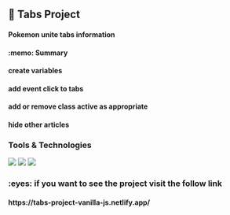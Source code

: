 <h2>
  🚀 Tabs Project 
</h2> 
<h4>  Pokemon unite tabs information </h4>

<h4></h4>
<h4> :memo: Summary</h4>
<h4>create variables</h4>
<h4>add event click to tabs</h4>
<h4>add or remove class active as appropriate </h4>
<h4>hide other articles</h4>

<h3>Tools & Technologies</h3>
<p>
  <img src="https://img.shields.io/badge/HTML5-E34F26?style=for-the-badge&logo=html5&logoColor=white">
  <img src="https://img.shields.io/badge/CSS3-1572B6?style=for-the-badge&logo=css3&logoColor=white">
  <img src="https://img.shields.io/badge/JavaScript-F7DF1E?style=for-the-badge&logo=javascript&logoColor=black">
</p>


<h3> :eyes: if you want to see the project visit the follow link </h3>
<h4>https://tabs-project-vanilla-js.netlify.app/</h4>
